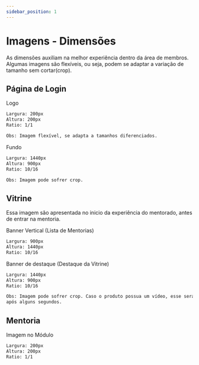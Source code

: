 ```yaml
---
sidebar_position: 1
---
```


# Imagens - Dimensões

As dimensões auxiliam na melhor experiência dentro da área de membros. Algumas imagens são
flexíveis, ou seja, podem se adaptar a variação de tamanho sem cortar(crop).

## Página de Login

Logo

```bash
Largura: 200px
Altura: 200px
Ratio: 1/1

Obs: Imagem flexível, se adapta a tamanhos diferenciados.
```
Fundo

```bash
Largura: 1440px
Altura: 900px
Ratio: 10/16

Obs: Imagem pode sofrer crop.
```


## Vitrine

Essa imagem são apresentada no inicio da experiência do mentorado, antes de entrar na mentoria.

Banner Vertical (Lista de Mentorias)

```bash
Largura: 900px
Altura: 1440px
Ratio: 10/16
```
Banner de destaque (Destaque da Vitrine)

```bash
Largura: 1440px
Altura: 900px
Ratio: 10/16

Obs: Imagem pode sofrer crop. Caso o produto possua um vídeo, esse será apresentado no lugar da imagem
após alguns segundos.
```
## Mentoria

Imagem no Módulo

```bash
Largura: 200px
Altura: 200px
Ratio: 1/1
```